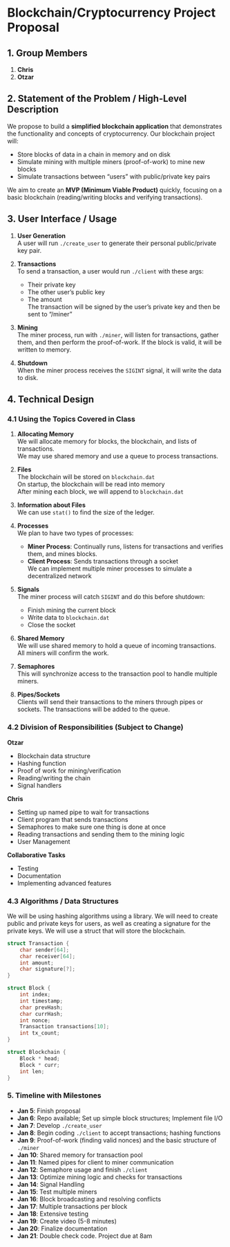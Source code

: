 # Blockchain/Cryptocurrency Project Proposal

## 1. Group Members

1. **Chris**
2. **Otzar**

## 2. Statement of the Problem / High-Level Description

We propose to build a **simplified blockchain application** that demonstrates the functionality and concepts of cryptocurrency. Our blockchain project will:

- Store blocks of data in a chain in memory and on disk
- Simulate mining with multiple miners (proof-of-work) to mine new blocks
- Simulate transactions between “users” with public/private key pairs

We aim to create an **MVP (Minimum Viable Product)** quickly, focusing on a basic blockchain (reading/writing blocks and verifying transactions).

## 3. User Interface / Usage

1. **User Generation**  
   A user will run `./create_user` to generate their personal public/private key pair.

2. **Transactions**  
   To send a transaction, a user would run `./client` with these args:
   - Their private key
   - The other user’s public key
   - The amount  
   The transaction will be signed by the user’s private key and then be sent to “/miner”

3. **Mining**  
   The miner process, run with `./miner`, will listen for transactions, gather them, and then perform the proof-of-work. If the block is valid, it will be written to memory.

4. **Shutdown**  
   When the miner process receives the `SIGINT` signal, it will write the data to disk.

## 4. Technical Design

### 4.1 Using the Topics Covered in Class

1. **Allocating Memory**  
   We will allocate memory for blocks, the blockchain, and lists of transactions.  
   We may use shared memory and use a queue to process transactions.

2. **Files**  
   The blockchain will be stored on `blockchain.dat`  
   On startup, the blockchain will be read into memory  
   After mining each block, we will append to `blockchain.dat`

3. **Information about Files**  
   We can use `stat()` to find the size of the ledger.

4. **Processes**  
   We plan to have two types of processes:
   - **Miner Process**: Continually runs, listens for transactions and verifies them, and mines blocks.
   - **Client Process**: Sends transactions through a socket  
   We can implement multiple miner processes to simulate a decentralized network

5. **Signals**  
   The miner process will catch `SIGINT` and do this before shutdown:
   - Finish mining the current block
   - Write data to `blockchain.dat`
   - Close the socket

6. **Shared Memory**  
   We will use shared memory to hold a queue of incoming transactions.  
   All miners will confirm the work.

7. **Semaphores**  
   This will synchronize access to the transaction pool to handle multiple miners.

8. **Pipes/Sockets**  
   Clients will send their transactions to the miners through pipes or sockets. The transactions will be added to the queue.

### 4.2 Division of Responsibilities (Subject to Change)

**Otzar**

- Blockchain data structure
- Hashing function
- Proof of work for mining/verification
- Reading/writing the chain
- Signal handlers

**Chris**

- Setting up named pipe to wait for transactions 
- Client program that sends transactions
- Semaphores to make sure one thing is done at once
- Reading transactions and sending them to the mining logic
- User Management

**Collaborative Tasks**

- Testing
- Documentation
- Implementing advanced features

### 4.3 Algorithms / Data Structures

We will be using hashing algorithms using a library. We will need to create public and private keys for users, as well as creating a signature for the private keys. We will use a struct that will store the blockchain.

```c
struct Transaction {
    char sender[64];
    char receiver[64];
    int amount;
    char signature[?];
}

struct Block {
    int index;
    int timestamp;
    char prevHash;
    char currHash;
    int nonce;
    Transaction transactions[10];
    int tx_count;
}

struct Blockchain {
    Block * head;
    Block * curr;
    int len;
}

```

### 5. Timeline with Milestones

- **Jan 5**: Finish proposal
- **Jan 6**: Repo available; Set up simple block structures; Implement file I/O
- **Jan 7**: Develop `./create_user`
- **Jan 8**: Begin coding `./client` to accept transactions; hashing functions
- **Jan 9**: Proof-of-work (finding valid nonces) and the basic structure of `./miner`
- **Jan 10**: Shared memory for transaction pool
- **Jan 11**: Named pipes for client to miner communication
- **Jan 12**: Semaphore usage and finish `./client`
- **Jan 13**: Optimize mining logic and checks for transactions
- **Jan 14**: Signal Handling
- **Jan 15**: Test multiple miners
- **Jan 16**: Block broadcasting and resolving conflicts
- **Jan 17**: Multiple transactions per block
- **Jan 18**: Extensive testing
- **Jan 19**: Create video (5-8 minutes)
- **Jan 20**: Finalize documentation
- **Jan 21**: Double check code. Project due at 8am



